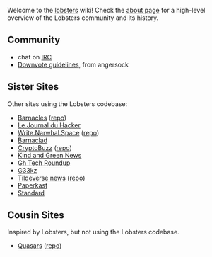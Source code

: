 Welcome to the [lobsters](https://lobste.rs/) wiki! Check the [about page](https://lobste.rs/about) for a high-level overview of the Lobsters community and its history.

## Community

* chat on [IRC](IRC)
* [Downvote guidelines](DownvoteGuidelines), from angersock

## Sister Sites

Other sites using the Lobsters codebase:

* [Barnacles](https://www.barnacl.es) ([repo](https://github.com/pushcx/barnacl.es))
* [Le Journal du Hacker](https://www.journalduhacker.net/)
* [Write.Narwhal.Space](https://write.narwhal.space) ([repo](https://github.com/charlesetc/write.narwhal.space))
* [Barnaclad](https://barnacles.blackfriday/)
* [CryptoBuzz](https://cryptobuzz.io/) ([repo](https://github.com/lukehamilton/cryptobuzz))
* [Kind and Green News](http://news.kindandgreenworld.com/)
* [Gh Tech Roundup](https://ghtechroundup.com/)
* [G33kz](https://g33kz.de/)
* [Tildeverse news](https://tilde.news/) ([repo](https://git.tildeverse.org/tildeverse/links))
* [Paperkast](https://paperkast.com)
* [Standard](https://std.bz/)

## Cousin Sites

Inspired by Lobsters, but not using the Lobsters codebase.

* [Quasars](https://quasa.rs) ([repo](https://github.com/kineticdial/quasars))